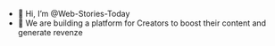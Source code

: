 - 👋 Hi, I’m @Web-Stories-Today
- 👀 We are building a platform for Creators to boost their content and generate revenze

<!---
Web-Stories-Today/Web-Stories-Today is a ✨ special ✨ repository because its `README.md` (this file) appears on your GitHub profile.
You can click the Preview link to take a look at your changes.
--->
